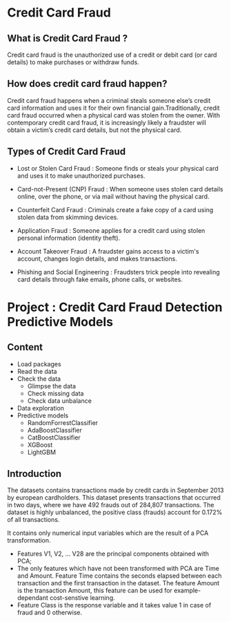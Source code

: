 # Credit Card Fraud

## What is Credit Card Fraud ?

Credit card fraud is the unauthorized use of a credit or debit card (or card details) to make purchases or withdraw funds. 

## How does credit card fraud happen? 

Credit card fraud happens when a criminal steals someone else’s credit card information and uses it for their own financial gain.Traditionally, credit card fraud occurred when a physical card was stolen from the owner.
With contemporary credit card fraud, it is increasingly likely a fraudster will obtain a victim’s credit card details, but not the physical card.

## Types of Credit Card Fraud

- Lost or Stolen Card Fraud : Someone finds or steals your physical card and uses it to make unauthorized purchases. 

 - Card-not-Present (CNP) Fraud : When someone uses stolen card details online, over the phone, or via mail without having the physical card. 

 - Counterfeit Card Fraud : Criminals create a fake copy of a card using stolen data from skimming devices. 

 - Application Fraud : Someone applies for a credit card using stolen personal information (identity theft). 

 - Account Takeover Fraud : A fraudster gains access to a victim's account, changes login details, and makes transactions. 

 - Phishing and Social Engineering : Fraudsters trick people into revealing card details through fake emails, phone calls, or websites.

# Project : Credit Card Fraud Detection Predictive Models

## Content 

- Load packages
- Read the data
- Check the data
  - Glimpse the data
  - Check missing data
  - Check data unbalance
- Data exploration
- Predictive models
  - RandomForrestClassifier
  - AdaBoostClassifier
  - CatBoostClassifier
  - XGBoost
  - LightGBM

## Introduction

The datasets contains transactions made by credit cards in September 2013 by european cardholders. This dataset presents transactions that occurred in two days, where we have 492 frauds out of 284,807 transactions. The dataset is highly unbalanced, the positive class (frauds) account for 0.172% of all transactions.

It contains only numerical input variables which are the result of a PCA transformation.

- Features V1, V2, ... V28 are the principal components obtained with PCA;
- The only features which have not been transformed with PCA are Time and Amount. Feature Time contains the seconds elapsed between each transaction and the first transaction in the dataset. The feature Amount is the transaction Amount, this feature can be used for example-dependant cost-senstive learning.
- Feature Class is the response variable and it takes value 1 in case of fraud and 0 otherwise.
